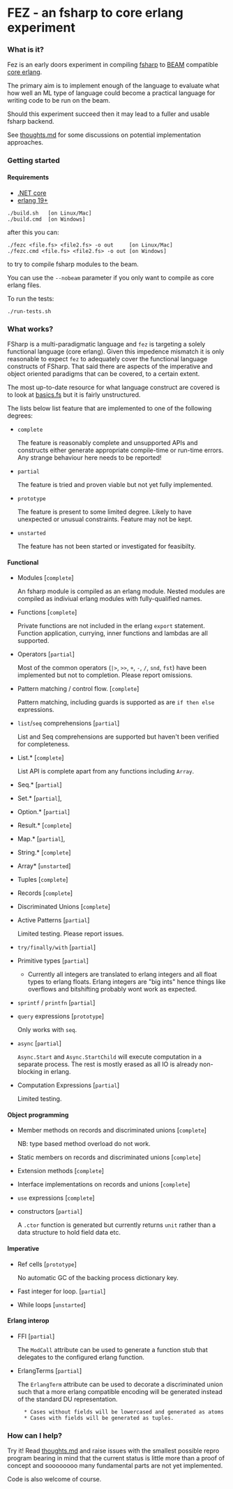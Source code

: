 # FEZ - an fsharp to core erlang experiment

### What is it?

Fez is an early doors experiment in compiling [fsharp](http://fsharp.org) to
[BEAM](https://github.com/erlang/otp) compatible
[core erlang](https://www.it.uu.se/research/group/hipe/cerl).

The primary aim is to implement enough of the language to evaluate what how
well an ML type of language could become a practical language for writing
code to be run on the beam.

Should this experiment succeed then it may lead to a fuller and usable fsharp
backend.

See [thoughts.md](https://github.com/kjnilsson/fez/blob/HEAD/thoughts.md)
for some discussions on potential implementation approaches.


### Getting started

#### Requirements

* [.NET core](https://dotnet.github.io/)
* [erlang 19+](https://www.erlang.org/downloads)


```
./build.sh   [on Linux/Mac]
./build.cmd  [on Windows]

```

after this you can:


```
./fezc <file.fs> <file2.fs> -o out     [on Linux/Mac]
./fezc.cmd <file.fs> <file2.fs> -o out [on Windows]
```

to try to compile fsharp modules to the beam.

You can use the `--nobeam` parameter if you only want to compile as core erlang files.

To run the tests:

```
./run-tests.sh

```

### What works?

FSharp is a multi-paradigmatic language and `fez` is targeting a solely functional
language (core erlang). Given this impedence mismatch it is only reasonable to
expect `fez` to adequately cover the functional language constructs of FSharp.
That said there are aspects of the imperative and object oriented paradigms that
can be covered, to a certain extent.

The most up-to-date resource for what language construct are covered is to look
at [basics.fs](basics.fs) but it is fairly unstructured.

The lists below list feature that are implemented to one of the following
degrees:

* `complete`

    The feature is reasonably complete and unsupported APIs and constructs
    either generate appropriate compile-time or run-time errors. Any strange
    behaviour here needs to be reported!

* `partial`

    The feature is tried and proven viable but not yet fully implemented.

* `prototype`

    The feature is present to some limited degree. Likely to have unexpected
    or unusual constraints. Feature may not be kept.

* `unstarted`

    The feature has not been started or investigated for feasibilty.

#### Functional

* Modules [`complete`]

    An fsharp module is compiled as an erlang module. Nested modules are compiled
    as indiviual erlang modules with fully-qualified names.

* Functions [`complete`]

    Private functions are not included in the erlang `export` statement. Function
    application, currying, inner functions and lambdas are all supported.

* Operators [`partial`]

    Most of the common operators (`|>`, `>>`, `+`, `-`, `/`, `snd`, `fst`) have
    been implemented but not to completion. Please report omissions.

* Pattern matching / control flow. [`complete`]

    Pattern matching, including guards is supported as are `if then else`
    expressions.

* `list`/`seq` comprehensions [`partial`]

    List and Seq comprehensions are supported but haven't been verified for
    completeness.


* List.* [`complete`]

    List API is complete apart from any functions including `Array`.

* Seq.* [`partial`]
* Set.* [`partial`],
* Option.* [`partial`]
* Result.* [`complete`]
* Map.* [`partial`],
* String.* [`complete`]
* Array* [`unstarted`]

* Tuples [`complete`]
* Records [`complete`]
* Discriminated Unions [`complete`]
* Active Patterns [`partial`]

    Limited testing. Please report issues.

* `try/finally/with` [`partial`]

* Primitive types [`partial`]
    * Currently all integers are translated to erlang integers and all
      float types to erlang floats. Erlang integers are "big ints" hence things
      like overflows and bitshifting probably wont work as expected.

* `sprintf` / `printfn` [`partial`]

* `query` expressions [`prototype`]

    Only works with `seq`.

* `async` [`partial`]

    `Async.Start` and `Async.StartChild` will execute computation in a separate
    process. The rest is mostly erased as all IO is already non-blocking in
    erlang.

* Computation Expressions [`partial`]

    Limited testing.


#### Object programming

* Member methods on records and discriminated unions [`complete`]

    NB: type based method overload do not work.

* Static members on records and discriminated unions [`complete`]
* Extension methods [`complete`]
* Interface implementations on records and unions [`complete`]
* `use` expressions [`complete`]

* constructors [`partial`]

    A `.ctor` function is generated but currently returns `unit` rather than
    a data structure to hold field data etc.

#### Imperative

* Ref cells [`prototype`]

    No automatic GC of the backing process dictionary key.

* Fast integer for loop. [`partial`]
* While loops [`unstarted`]


#### Erlang interop

* FFI [`partial`]

    The `ModCall` attribute can be used to generate a function stub that delegates
    to the configured erlang function.

* ErlangTerms [`partial`]

    The `ErlangTerm` attribute can be used to decorate a discriminated union
    such that a more erlang compatible encoding will be generated instead of the
    standard DU representation.

        * Cases without fields will be lowercased and generated as atoms
        * Cases with fields will be generated as tuples.


### How can I help?

Try it! Read [thoughts.md](https://github.com/kjnilsson/fez/blob/HEAD/thoughts.md)
and raise issues with the smallest possible repro program bearing in mind that the current
status is little more than a proof of concept and soooooooo many fundamental parts
are not yet implemented.

Code is also welcome of course.
